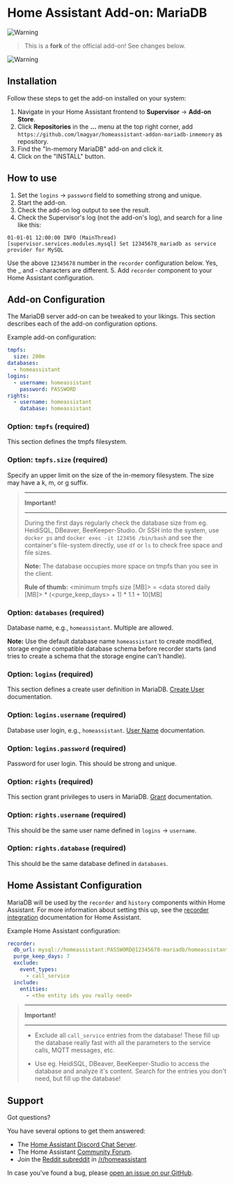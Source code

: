 # Home Assistant Add-on: MariaDB

![Warning][warning_stripe]

> This is a **fork** of the official add-on! See changes below.

![Warning][warning_stripe]

## Installation

Follow these steps to get the add-on installed on your system:

1. Navigate in your Home Assistant frontend to **Supervisor** -> **Add-on Store**.
2. Click **Repositories** in the **...** menu at the top right corner, add ```https://github.com/lmagyar/homeassistant-addon-mariadb-inmemory``` as repository.
3. Find the "In-memory MariaDB" add-on and click it.
4. Click on the "INSTALL" button.

## How to use

1. Set the `logins` -> `password` field to something strong and unique.
2. Start the add-on.
3. Check the add-on log output to see the result.
4. Check the Supervisor's log (not the add-on's log), and search for a line like this:
```text
01-01-01 12:00:00 INFO (MainThread) [supervisor.services.modules.mysql] Set 12345678_mariadb as service provider for MySQL
```
Use the above `12345678` number in the `recorder` configuration below. Yes, the _ and - characters are different.
5. Add `recorder` component to your Home Assistant configuration.

## Add-on Configuration

The MariaDB server add-on can be tweaked to your likings. This section
describes each of the add-on configuration options.

Example add-on configuration:

```yaml
tmpfs:
  size: 200m
databases:
  - homeassistant
logins:
  - username: homeassistant
    password: PASSWORD
rights:
  - username: homeassistant
    database: homeassistant
```

### Option: `tmpfs` (required)

This section defines the tmpfs filesystem.

### Option: `tmpfs.size` (required)

Specify an upper limit on the size of the in-memory filesystem. The size may have a k, m, or g suffix.

> ---
>
> **Important!**
>
> ---
>
> During the first days regularly check the database size from eg. HeidiSQL, DBeaver, BeeKeeper-Studio. Or SSH into the system, use `docker ps` and `docker exec -it 123456 /bin/bash` and see the container's file-system directly, use `df` or `ls` to check free space and file sizes.
>
> **Note:** The database occupies more space on tmpfs than you see in the client.
>
> **Rule of thumb:** <minimum tmpfs size [MB]> = \<data stored daily [MB]\> * (\<purge_keep_days\> + 1) * 1.1 + 10[MB]

### Option: `databases` (required)

Database name, e.g., `homeassistant`. Multiple are allowed.

**Note:** Use the default database name `homeassistant` to create modified, storage engine compatible database schema before recorder starts (and tries to create a schema that the storage engine can't handle).

### Option: `logins` (required)

This section defines a create user definition in MariaDB. [Create User][createuser] documentation.

### Option: `logins.username` (required)

Database user login, e.g., `homeassistant`. [User Name][username] documentation.

### Option: `logins.password` (required)

Password for user login. This should be strong and unique.

### Option: `rights` (required)

This section grant privileges to users in MariaDB. [Grant][grant] documentation.

### Option: `rights.username` (required)

This should be the same user name defined in `logins` -> `username`.

### Option: `rights.database` (required)

This should be the same database defined in `databases`.

## Home Assistant Configuration

MariaDB will be used by the `recorder` and `history` components within Home Assistant. For more information about setting this up, see the [recorder integration][mariadb-ha-recorder] documentation for Home Assistant.

Example Home Assistant configuration:

```yaml
recorder:
  db_url: mysql://homeassistant:PASSWORD@12345678-mariadb/homeassistant?charset=utf8mb4
  purge_keep_days: 7
  exclude:
    event_types:
      - call_service
  include:
    entities:
      - <the entity ids you really need>
```

> ---
>
> **Important!**
>
> ---
>
> - Exclude all `call_service` entries from the database! These fill up the database really fast with all the parameters to the service calls, MQTT messages, etc.
>
> - Use eg. HeidiSQL, DBeaver, BeeKeeper-Studio to access the database and analyze it's content. Search for the entries you don't need, but fill up the database!

## Support

Got questions?

You have several options to get them answered:

- The [Home Assistant Discord Chat Server][discord].
- The Home Assistant [Community Forum][forum].
- Join the [Reddit subreddit][reddit] in [/r/homeassistant][reddit]

In case you've found a bug, please [open an issue on our GitHub][issue].

[createuser]: https://mariadb.com/kb/en/library/create-user
[username]: https://mariadb.com/kb/en/library/create-user/#user-name-component
[hostname]: https://mariadb.com/kb/en/library/create-user/#host-name-component
[grant]: https://mariadb.com/kb/en/library/grant
[mariadb-ha-recorder]: https://www.home-assistant.io/integrations/recorder/
[discord]: https://discord.gg/c5DvZ4e
[forum]: https://community.home-assistant.io
[i386-shield]: https://img.shields.io/badge/i386-yes-green.svg
[issue]: https://github.com/home-assistant/hassio-addons/issues
[reddit]: https://reddit.com/r/homeassistant
[repository]: https://github.com/hassio-addons/repository
[warning_stripe]: https://github.com/lmagyar/homeassistant-addon-mariadb-inmemory/raw/master/mariadb/warning_stripe_wide.png
